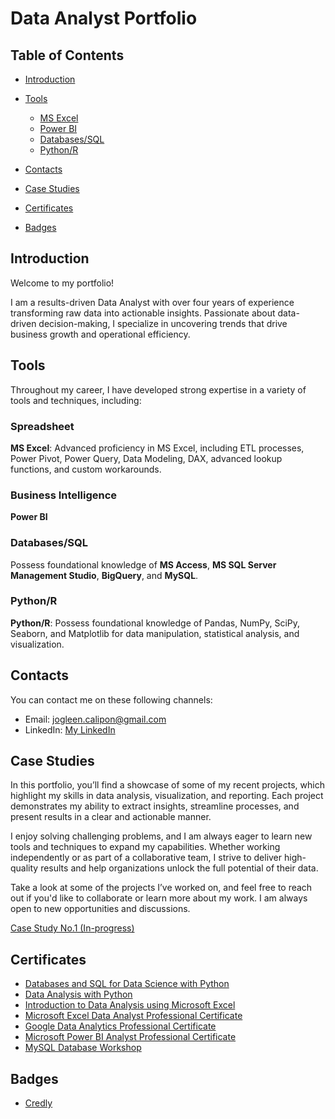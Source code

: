 # Data Analyst Portfolio

## Table of Contents
- [Introduction](#introduction)
- [Tools](#Tools)
    - [MS Excel](#ms-excel)
    - [Power BI](#power-bi)
    - [Databases/SQL](#databases/sql)
    - [Python/R](#python-r)
      
- [Contacts](#contacts)
- [Case Studies](#case-studies)
- [Certificates](#certificates)
- [Badges](#badges)

## Introduction
Welcome to my portfolio! 

I am a results-driven Data Analyst with over four years of experience transforming raw data into actionable insights. Passionate about data-driven decision-making, I specialize in uncovering trends that drive business growth and operational efficiency.

## Tools
Throughout my career, I have developed strong expertise in a variety of tools and techniques, including:

### Spreadsheet
**MS Excel**:  Advanced proficiency in MS Excel, including ETL processes, Power Pivot, Power Query, Data Modeling, DAX, advanced lookup functions, and custom workarounds.

### Business Intelligence
**Power BI**

### Databases/SQL
Possess foundational knowledge of **MS Access**, **MS SQL Server Management Studio**, **BigQuery**, and **MySQL**.

### Python/R
**Python/R**: Possess foundational knowledge of Pandas, NumPy, SciPy, Seaborn, and Matplotlib for data manipulation, statistical analysis, and visualization.

## Contacts
You can contact me on these following channels:
- Email: jogleen.calipon@gmail.com
- LinkedIn: [My LinkedIn](https://www.linkedin.com/in/jogleen-calipon-8949251b8)
  <!-- Reminder: For inserting links it is required to add the (https://) in order for it to work -->

## Case Studies
In this portfolio, you’ll find a showcase of some of my recent projects, which highlight my skills in data analysis, visualization, and reporting. Each project demonstrates my ability to extract insights, streamline processes, and present results in a clear and actionable manner.

I enjoy solving challenging problems, and I am always eager to learn new tools and techniques to expand my capabilities. Whether working independently or as part of a collaborative team, I strive to deliver high-quality results and help organizations unlock the full potential of their data.

Take a look at some of the projects I’ve worked on, and feel free to reach out if you'd like to collaborate or learn more about my work. I am always open to new opportunities and discussions.

[Case Study No.1 (In-progress)](Case%20Study%20No.1.md)
<!-- Reminder: For inserting file in the same repository. Copy the path and replace spaces with %20 -->

## Certificates
- [Databases and SQL for Data Science with Python](https://coursera.org/share/badb103bc184c8b4b1e2b13ae09327a0)
- [Data Analysis with Python](https://coursera.org/share/488a4948e1738098d117c56de867adcb)
- [Introduction to Data Analysis using Microsoft Excel](https://coursera.org/share/05e7941ffdf4b66f985ac3feac5b2d49)
- [Microsoft Excel Data Analyst Professional Certificate](https://1drv.ms/b/c/0ebab957c97f9505/ERilglL30xlNohhei3OEu9ABAUGw-MZZrlEeM6rfWNrPWQ?e=ehdxh5)
- [Google Data Analytics Professional Certificate](https://www.coursera.org/account/accomplishments/professional-cert/XTCMU7I683J6)
- [Microsoft Power BI Analyst Professional Certificate](https://1drv.ms/b/c/0ebab957c97f9505/ESjjTnx6H3dMvWY3wr1uf4kBhaJOvcvv90jKGQ37eWsoKA?e=4hHPtP)
- [MySQL Database Workshop](https://1drv.ms/b/c/0ebab957c97f9505/EbOa9gWP5HxLt8oKLab9upUB_JR32daurPX4xO9ZUWFgpQ?e=ucm45v)

## Badges
- [Credly](https://www.credly.com/users/jogleen-calipon)
